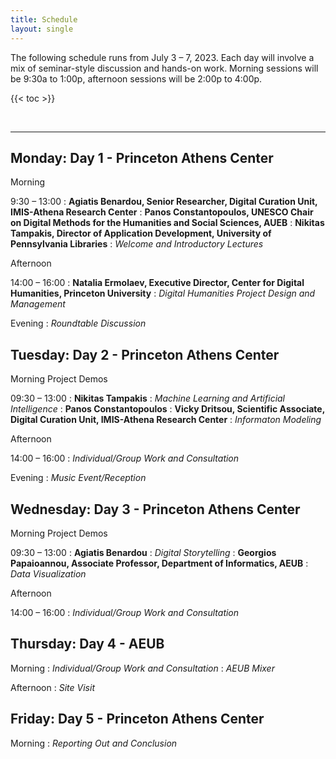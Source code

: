 ```yaml
---
title: Schedule
layout: single
---
```


The following schedule runs from July 3 – 7, 2023. Each day will involve a mix of seminar-style discussion and hands-on work. Morning sessions will be 9:30a to 1:00p, afternoon sessions will be 2:00p to 4:00p.

{{< toc >}}

<br>

***********

## Monday: Day 1 - Princeton Athens Center

<span class="headlinks">Morning</span>

<span class="color">9:30 – 13:00</span>
: **Agiatis Benardou, Senior Researcher, Digital Curation Unit, IMIS-Athena Research Center**
: **Panos Constantopoulos, UNESCO Chair on Digital Methods for the Humanities and Social Sciences, AUEB**
: **Nikitas Tampakis, Director of Application Development, University of Pennsylvania Libraries**
: *Welcome and Introductory Lectures*

<span class="headlinks">Afternoon</span>

<span class="color">14:00 – 16:00</span>
: **Natalia Ermolaev, Executive Director, Center for Digital Humanities, Princeton University**
: *Digital Humanities Project Design and Management*

<span class="headlinks">Evening</span>
: *Roundtable Discussion*

## Tuesday: Day 2 - Princeton Athens Center

<span class="headlinks">Morning Project Demos</span>

<span class="color">09:30 – 13:00</span>
: **Nikitas Tampakis**
: *Machine Learning and Artificial Intelligence*
: **Panos Constantopoulos**
: **Vicky Dritsou, Scientific Associate, Digital Curation Unit, IMIS-Athena Research Center**
: *Informaton Modeling*

<span class="headlinks">Afternoon</span>

<span class="color">14:00 – 16:00</span>
: *Individual/Group Work and Consultation*

<span class="headlinks">Evening</span>
: *Music Event/Reception*


## Wednesday: Day 3 - Princeton Athens Center
<span class="headlinks">Morning Project Demos</span>

<span class="color">09:30 – 13:00</span>
: **Agiatis Benardou**
: *Digital Storytelling*
: **Georgios Papaioannou, Associate Professor, Department of Informatics, AEUB**
: *Data Visualization*

<span class="headlinks">Afternoon</span>

<span class="color">14:00 – 16:00</span>
: *Individual/Group Work and Consultation*

## Thursday: Day 4 - AEUB
<span class="headlinks">Morning</span>
: *Individual/Group Work and Consultation*
: *AEUB Mixer*

<span class="headlinks">Afternoon</span>
: *Site Visit*

## Friday: Day 5 - Princeton Athens Center
<span class="headlinks">Morning</span>
: *Reporting Out and Conclusion*


